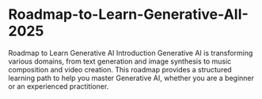 # Roadmap-to-Learn-Generative-AII-2025
Roadmap to Learn Generative AI  Introduction  Generative AI is transforming various domains, from text generation and image synthesis to music composition and video creation. This roadmap provides a structured learning path to help you master Generative AI, whether you are a beginner or an experienced practitioner.
